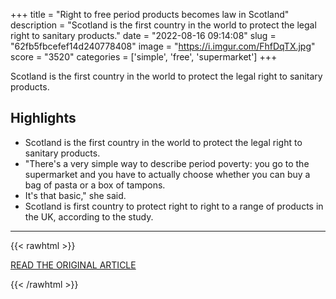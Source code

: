 +++
title = "Right to free period products becomes law in Scotland"
description = "Scotland is the first country in the world to protect the legal right to sanitary products."
date = "2022-08-16 09:14:08"
slug = "62fb5fbcefef14d240778408"
image = "https://i.imgur.com/FhfDqTX.jpg"
score = "3520"
categories = ['simple', 'free', 'supermarket']
+++

Scotland is the first country in the world to protect the legal right to sanitary products.

## Highlights

- Scotland is the first country in the world to protect the legal right to sanitary products.
- "There's a very simple way to describe period poverty: you go to the supermarket and you have to actually choose whether you can buy a bag of pasta or a box of tampons.
- It's that basic," she said.
- Scotland is first country to protect right to right to a range of products in the UK, according to the study.

---

{{< rawhtml >}}
  <p class="article-category">
    <a target="_blank" href="https://www.bbc.co.uk/news/uk-scotland-62534817">READ THE ORIGINAL ARTICLE</a>
  </p>
{{< /rawhtml >}}
